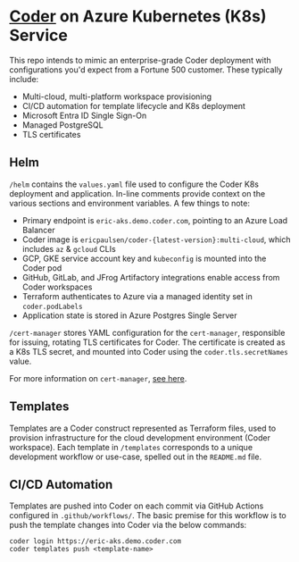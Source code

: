 # [Coder](https://coder.com) on Azure Kubernetes (K8s) Service

This repo intends to mimic an enterprise-grade Coder
deployment with configurations you'd expect from a Fortune 500 customer. These
typically include:

- Multi-cloud, multi-platform workspace provisioning
- CI/CD automation for template lifecycle and K8s deployment
- Microsoft Entra ID Single Sign-On
- Managed PostgreSQL
- TLS certificates

## Helm

`/helm` contains the `values.yaml` file used to configure the Coder K8s deployment and
application. In-line comments provide context on the various sections
and environment variables. A few things to note:

- Primary endpoint is `eric-aks.demo.coder.com`, pointing to an Azure Load Balancer
- Coder image is `ericpaulsen/coder-{latest-version}:multi-cloud`, which includes `az` & `gcloud` CLIs
- GCP, GKE service account key and `kubeconfig` is mounted into the Coder pod
- GitHub, GitLab, and JFrog Artifactory integrations enable access from Coder workspaces
- Terraform authenticates to Azure via a managed identity set in `coder.podLabels`
- Application state is stored in Azure Postgres Single Server

`/cert-manager` stores YAML configuration for the `cert-manager`, responsible
for issuing, rotating TLS certificates for Coder. The certificate is created as
a K8s TLS secret, and mounted into Coder using the `coder.tls.secretNames` value.

For more information on `cert-manager`, [see here](https://cert-manager.io/).

## Templates

Templates are a Coder construct represented as Terraform files, used to
provision infrastructure for the cloud development environment (Coder workspace).
Each template in `/templates` corresponds to a unique development workflow or
use-case, spelled out in the `README.md` file.

## CI/CD Automation

Templates are pushed into Coder on each commit via GitHub Actions configured in
`.github/workflows/`. The basic premise for this workflow is to push the template
changes into Coder via the below commands:

```fish
coder login https://eric-aks.demo.coder.com
coder templates push <template-name>
```
